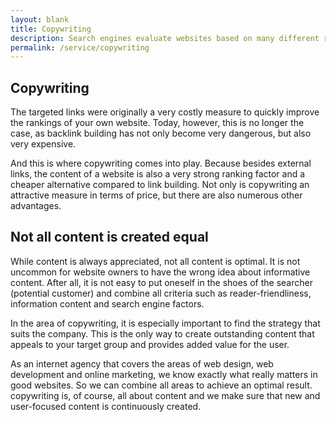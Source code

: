 ```yaml
---
layout: blank
title: Copywriting
description: Search engines evaluate websites based on many different ranking factors. In the past, especially inbound backlinks were very present. 
permalink: /service/copywriting
---
```


## Copywriting

 The targeted links were originally a very costly measure to quickly improve the rankings of your own website. Today, however, this is no longer the case, as backlink building has not only become very dangerous, but also very expensive.

And this is where copywriting comes into play. Because besides external links, the content of a website is also a very strong ranking factor and a cheaper alternative compared to link building. Not only is copywriting an attractive measure in terms of price, but there are also numerous other advantages.

## Not all content is created equal

While content is always appreciated, not all content is optimal. It is not uncommon for website owners to have the wrong idea about informative content. After all, it is not easy to put oneself in the shoes of the searcher (potential customer) and combine all criteria such as reader-friendliness, information content and search engine factors.

In the area of copywriting, it is especially important to find the strategy that suits the company. This is the only way to create outstanding content that appeals to your target group and provides added value for the user.

As an internet agency that covers the areas of web design, web development and online marketing, we know exactly what really matters in good websites. So we can combine all areas to achieve an optimal result. copywriting is, of course, all about content and we make sure that new and user-focused content is continuously created.



